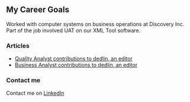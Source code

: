## My Career Goals

Worked with computer systems on business operations at Discovery Inc. Part of the job involved UAT on our XML Tool software.


### Articles

- [Quality Analyst contributions to dedlin, an editor](editor.md)
- [Business Analyst contributions to dedlin, an editor](features.md)



### Contact me
Contact me on [LinkedIn](https://www.linkedin.com/in/pia-teehan-1b11a799/)



